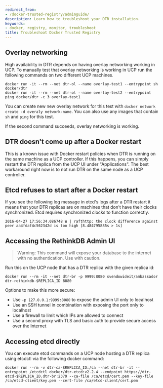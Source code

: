```yaml
---
redirect_from:
- /docker-trusted-registry/adminguide/
description: Learn how to troubleshoot your DTR installation.
keywords:
- docker, registry, monitor, troubleshoot
title: Troubleshoot Docker Trusted Registry
---
```


## Overlay networking

High availability in DTR depends on having overlay networking working in UCP.
To manually test that overlay networking is working in UCP run the following
commands on two different UCP machines.

```
docker run -it --rm --net dtr-ol --name overlay-test1 --entrypoint sh docker/dtr
docker run -it --rm --net dtr-ol --name overlay-test2 --entrypoint ping docker/dtr -c 3 overlay-test1
```

You can create new new overlay network for this test with `docker network create
-d overaly network-name`. You can also use any images that contain `sh` and
`ping` for this test.

If the second command succeeds, overlay networking is working.

## DTR doesn't come up after a Docker restart

This is a known issue with Docker restart policies when DTR is running on the
same machine as a UCP controller. If this happens, you can simply restart the
DTR replica from the UCP UI under "Applications". The best workaround right now
is to not run DTR on the same node as a UCP controller.

## Etcd refuses to start after a Docker restart

If you see the following log message in etcd's logs after a DTR restart it means
that your DTR replicas are on machines that don't have their clocks
synchronized. Etcd requires synchronized clocks to function correctly.

```
2016-04-27 17:56:34.086748 W | rafthttp: the clock difference against peer aa4fdaf4c562342d is too high [8.484795885s > 1s]
```

## Accessing the RethinkDB Admin UI

 > Warning: This command will expose your database to the internet with no authentication. Use with caution.

Run this on the UCP node that has a DTR replica with the given replica id:

```
docker run --rm -it --net dtr-br -p 9999:8080 svendowideit/ambassador dtr-rethinkdb-$REPLICA_ID 8080
```

Options to make this more secure:

* Use `-p 127.0.0.1:9999:8080` to expose the admin UI only to localhost
* Use an SSH tunnel in combination with exposing the port only to localhost
* Use a firewall to limit which IPs are allowed to connect
* Use a second proxy with TLS and basic auth to provide secure access over the Internet

## Accessing etcd directly

You can execute etcd commands on a UCP node hosting a DTR replica using etcdctl
via the following docker command:

```
docker run --rm -v dtr-ca-$REPLICA_ID:/ca --net dtr-br -it --entrypoint /etcdctl docker/dtr-etcd:v2.2.4 --endpoint https://dtr-etcd-$REPLICA_ID.dtr-br:2379 --ca-file /ca/etcd/cert.pem --key-file /ca/etcd-client/key.pem --cert-file /ca/etcd-client/cert.pem
```
